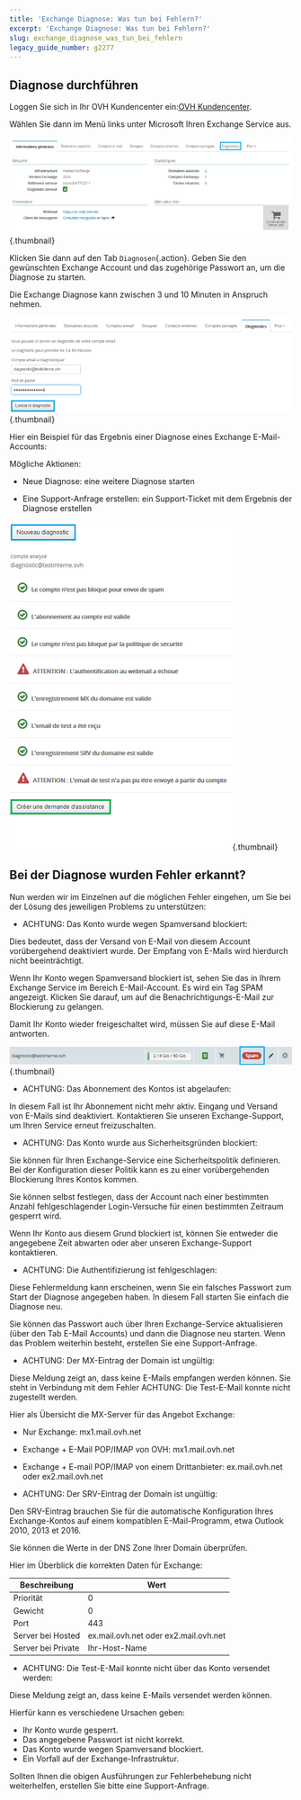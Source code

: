 ```yaml
---
title: 'Exchange Diagnose: Was tun bei Fehlern?'
excerpt: 'Exchange Diagnose: Was tun bei Fehlern?'
slug: exchange_diagnose_was_tun_bei_fehlern
legacy_guide_number: g2277
---
```



## Diagnose durchführen
Loggen Sie sich in Ihr OVH Kundencenter ein:[OVH Kundencenter](https://www.ovh.com/manager/web/login/).

Wählen Sie dann im Menü links unter Microsoft Ihren Exchange Service aus.

![Diagnose](images/img_4450.jpg){.thumbnail}

Klicken Sie dann auf den Tab `Diagnosen`{.action}. Geben Sie den gewünschten Exchange Account und das zugehörige Passwort an, um die Diagnose zu starten. 

Die Exchange Diagnose kann zwischen 3 und 10 Minuten in Anspruch nehmen.

![](images/img_4451.jpg){.thumbnail}

Hier ein Beispiel für das Ergebnis einer Diagnose eines Exchange E-Mail-Accounts:

Mögliche Aktionen:

- Neue Diagnose: eine weitere Diagnose starten

- Eine Support-Anfrage erstellen: ein Support-Ticket mit dem Ergebnis der Diagnose erstellen



![](images/img_4471.jpg){.thumbnail}


## Bei der Diagnose wurden Fehler erkannt?
Nun werden wir im Einzelnen auf die möglichen Fehler eingehen, um Sie bei der Lösung des jeweiligen Problems zu unterstützen: 


- ACHTUNG: Das Konto wurde wegen Spamversand blockiert:


Dies bedeutet, dass der Versand von E-Mail von diesem Account vorübergehend deaktiviert wurde. Der Empfang von E-Mails wird hierdurch nicht beeinträchtigt.

Wenn Ihr Konto wegen Spamversand blockiert ist, sehen Sie das in Ihrem Exchange Service im Bereich E-Mail-Account. Es wird ein Tag SPAM angezeigt. Klicken Sie darauf, um auf die Benachrichtigungs-E-Mail zur Blockierung zu gelangen.

Damit Ihr Konto wieder freigeschaltet wird, müssen Sie auf diese E-Mail antworten.

![](images/img_4453.jpg){.thumbnail}

- ACHTUNG: Das Abonnement des Kontos ist abgelaufen:


In diesem Fall ist Ihr Abonnement nicht mehr aktiv. Eingang und Versand von E-Mails sind deaktiviert. Kontaktieren Sie unseren Exchange-Support, um Ihren Service erneut freizuschalten.

- ACHTUNG: Das Konto wurde aus Sicherheitsgründen blockiert:


Sie können für Ihren Exchange-Service eine Sicherheitspolitik definieren. Bei der Konfiguration dieser Politik kann es zu einer vorübergehenden Blockierung Ihres Kontos kommen.

Sie können selbst festlegen, dass der Account nach einer bestimmten Anzahl fehlgeschlagender Login-Versuche für einen bestimmten Zeitraum gesperrt wird.

Wenn Ihr Konto aus diesem Grund blockiert ist, können Sie entweder die angegebene Zeit abwarten oder aber unseren Exchange-Support kontaktieren.

- ACHTUNG: Die Authentifizierung ist fehlgeschlagen:


Diese Fehlermeldung kann erscheinen, wenn Sie ein falsches Passwort zum Start der Diagnose angegeben haben. In diesem Fall starten Sie einfach die Diagnose neu.

Sie können das Passwort auch über Ihren Exchange-Service aktualisieren (über den Tab E-Mail Accounts) und dann die Diagnose neu starten. Wenn das Problem weiterhin besteht, erstellen Sie eine Support-Anfrage.

- ACHTUNG: Der MX-Eintrag der Domain ist ungültig:


Diese Meldung zeigt an, dass keine E-Mails empfangen werden können. Sie steht in Verbindung mit dem Fehler ACHTUNG: Die Test-E-Mail konnte nicht zugestellt werden.

Hier als Übersicht die MX-Server für das Angebot Exchange:


- Nur Exchange: mx1.mail.ovh.net
- Exchange + E-Mail POP/IMAP von OVH: mx1.mail.ovh.net
- Exchange + E-mail POP/IMAP von einem Drittanbieter: ex.mail.ovh.net oder ex2.mail.ovh.net



- ACHTUNG: Der SRV-Eintrag der Domain ist ungültig:


Den SRV-Eintrag brauchen Sie für die automatische Konfiguration Ihres Exchange-Kontos auf einem kompatiblen E-Mail-Programm, etwa Outlook 2010, 2013 et 2016.

Sie können die Werte in der DNS Zone Ihrer Domain überprüfen.

Hier im Überblick die korrekten Daten für Exchange:

|Beschreibung|Wert|
|---|---|
|Priorität|0|
|Gewicht|0|
|Port|443|
|Server bei Hosted|ex.mail.ovh.net oder ex2.mail.ovh.net|
|Server bei Private|Ihr-Host-Name|



- ACHTUNG: Die Test-E-Mail konnte nicht über das Konto versendet werden:


Diese Meldung zeigt an, dass keine E-Mails versendet werden können.

Hierfür kann es verschiedene Ursachen geben:


- Ihr Konto wurde gesperrt.
- Das angegebene Passwort ist nicht korrekt.
- Das Konto wurde wegen Spamversand blockiert.
- Ein Vorfall auf der Exchange-Infrastruktur.


Sollten Ihnen die obigen Ausführungen zur Fehlerbehebung nicht weiterhelfen, erstellen Sie bitte eine Support-Anfrage.

